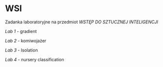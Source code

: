# WSI
Zadanka laboratoryjne na przedmiot 
*WSTĘP DO SZTUCZNEJ INTELIGENCJI*

*Lab 1* - gradient 

*Lab 2* - komiwojażer 

*Lab 3* - Isolation

*Lab 4* - nursery classification
